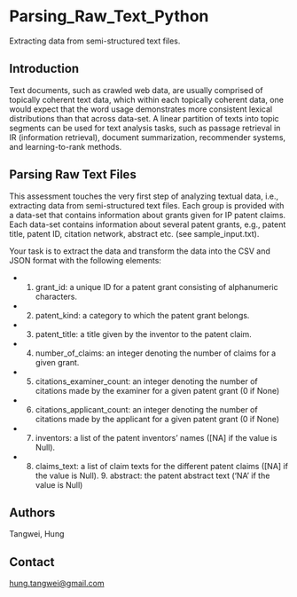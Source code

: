 # Parsing_Raw_Text_Python
Extracting data from semi-structured text files.

## Introduction
Text documents, such as crawled web data, are usually comprised of topically coherent text data,
which within each topically coherent data, one would expect that the word usage demonstrates
more consistent lexical distributions than that across data-set. A linear partition of texts into topic
segments can be used for text analysis tasks, such as passage retrieval in IR (information retrieval),
document summarization, recommender systems, and learning-to-rank methods.

## Parsing Raw Text Files
This assessment touches the very first step of analyzing textual data, i.e., extracting data from semi-structured text files. Each group is provided with a data-set that contains information about grants given for IP patent claims. Each data-set contains information about several patent grants, e.g., patent title, patent ID, citation network, abstract etc. (see sample_input.txt). 

Your task is to extract the data and transform the data into the CSV and JSON format with the following elements:
- 1. grant_id: a unique ID for a patent grant consisting of alphanumeric characters.
- 2. patent_kind: a category to which the patent grant belongs.
- 3. patent_title: a title given by the inventor to the patent claim.
- 4. number_of_claims: an integer denoting the number of claims for a given grant.
- 5. citations_examiner_count: an integer denoting the number of citations made by the
examiner for a given patent grant (0 if None)
- 6. citations_applicant_count: an integer denoting the number of citations made by the
applicant for a given patent grant (0 if None)
- 7. inventors: a list of the patent inventors’ names ([NA] if the value is Null).
- 8. claims_text: a list of claim texts for the different patent claims ([NA] if the value is Null). 9. abstract: the patent abstract text (‘NA’ if the value is Null)

## Authors

Tangwei, Hung

## Contact
hung.tangwei@gmail.com
